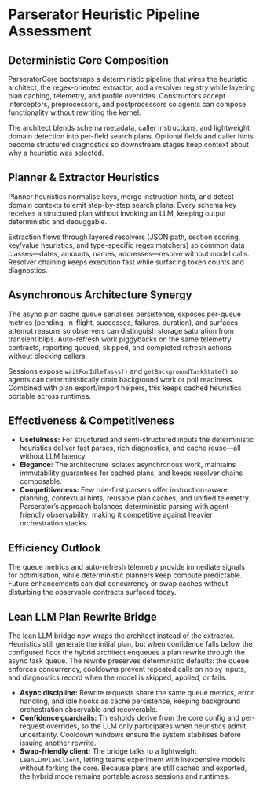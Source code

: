# Parserator Heuristic Pipeline Assessment

## Deterministic Core Composition
ParseratorCore bootstraps a deterministic pipeline that wires the heuristic architect, the regex-oriented extractor, and a resolver registry while layering plan caching, telemetry, and profile overrides. Constructors accept interceptors, preprocessors, and postprocessors so agents can compose functionality without rewriting the kernel.

The architect blends schema metadata, caller instructions, and lightweight domain detection into per-field search plans. Optional fields and caller hints become structured diagnostics so downstream stages keep context about why a heuristic was selected.

## Planner & Extractor Heuristics
Planner heuristics normalise keys, merge instruction hints, and detect domain contexts to emit step-by-step search plans. Every schema key receives a structured plan without invoking an LLM, keeping output deterministic and debuggable.

Extraction flows through layered resolvers (JSON path, section scoring, key/value heuristics, and type-specific regex matchers) so common data classes—dates, amounts, names, addresses—resolve without model calls. Resolver chaining keeps execution fast while surfacing token counts and diagnostics.

## Asynchronous Architecture Synergy
The async plan cache queue serialises persistence, exposes per-queue metrics (pending, in-flight, successes, failures, duration), and surfaces attempt reasons so observers can distinguish storage saturation from transient blips. Auto-refresh work piggybacks on the same telemetry contracts, reporting queued, skipped, and completed refresh actions without blocking callers.

Sessions expose `waitForIdleTasks()` and `getBackgroundTaskState()` so agents can deterministically drain background work or poll readiness. Combined with plan export/import helpers, this keeps cached heuristics portable across runtimes.

## Effectiveness & Competitiveness
- **Usefulness:** For structured and semi-structured inputs the deterministic heuristics deliver fast parses, rich diagnostics, and cache reuse—all without LLM latency.
- **Elegance:** The architecture isolates asynchronous work, maintains immutability guarantees for cached plans, and keeps resolver chains composable.
- **Competitiveness:** Few rule-first parsers offer instruction-aware planning, contextual hints, reusable plan caches, and unified telemetry. Parserator’s approach balances deterministic parsing with agent-friendly observability, making it competitive against heavier orchestration stacks.

## Efficiency Outlook
The queue metrics and auto-refresh telemetry provide immediate signals for optimisation, while deterministic planners keep compute predictable. Future enhancements can dial concurrency or swap caches without disturbing the observable contracts surfaced today.

## Lean LLM Plan Rewrite Bridge
The lean LLM bridge now wraps the architect instead of the extractor. Heuristics still generate the initial plan, but when confidence falls below the configured floor the hybrid architect enqueues a plan rewrite through the async task queue. The rewrite preserves deterministic defaults: the queue enforces concurrency, cooldowns prevent repeated calls on noisy inputs, and diagnostics record when the model is skipped, applied, or fails.

- **Async discipline:** Rewrite requests share the same queue metrics, error handling, and idle hooks as cache persistence, keeping background orchestration observable and recoverable.
- **Confidence guardrails:** Thresholds derive from the core config and per-request overrides, so the LLM only participates when heuristics admit uncertainty. Cooldown windows ensure the system stabilises before issuing another rewrite.
- **Swap-friendly client:** The bridge talks to a lightweight `LeanLLMPlanClient`, letting teams experiment with inexpensive models without forking the core. Because plans are still cached and exported, the hybrid mode remains portable across sessions and runtimes.
